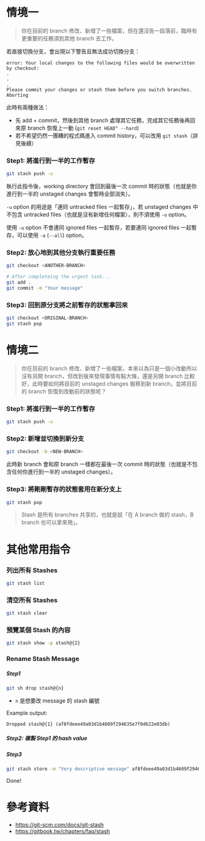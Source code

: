 # 情境一

> 你在目前的 branch 修改、新增了一些檔案，但在還沒告一段落前，臨時有更重要的任務須到其他 branch 去工作。

若直接切換分支，會出現以下警告且無法成功切換分支：

```plaintext
error: Your local changes to the following files would be overwritten by checkout:
.
.
.
Please commit your changes or stash them before you switch branches.
Aborting
```

此時有兩種做法：

- 先 add + commit，然後到其他 branch 處理其它任務，完成其它任務後再回來原 branch 恢復上一動 (`git reset HEAD^ --hard`)
- 若不希望仍然一團糟的程式碼進入 commit history，可以改用 `git stash`（詳見後續）

### Step1: 將進行到一半的工作暫存

```bash
git stash push -u
```

執行此指令後，working directory 會回到最後一次 commit 時的狀態（也就是你進行到一半的 unstaged changes 會暫時全部消失）。

`-u` option 的用途是「連同 untracked files 一起暫存」，若 unstaged changes 中不包含 untracked files（也就是沒有新增任何檔案），則不須使用 `-u` option。

使用 `-u` option 不會連同 ignored files 一起暫存，若要連同 ignored files 一起暫存，可以使用 `-a` (`--all`) option。

### Step2: 放心地到其他分支執行重要任務

```bash
git checkout <ANOTHER-BRANCH>

# After completeing the urgent task...
git add .
git commit -m "Your message"
```

### Step3: 回到原分支將之前暫存的狀態拿回來

```bash
git checkout <ORIGINAL-BRANCH>
git stash pop
```

# 情境二

> 你在目前的 branch 修改、新增了一些檔案，本來以為只是一個小改動所以沒有另開 branch，但改到後來發現事情有點大條，還是另開 branch 比較好，此時要如何將目前的 unstaged changes 搬移到新 branch，並將目前的 branch 恢復到改動前的狀態呢？

### Step1: 將進行到一半的工作暫存

```bash
git stash push -u
```

### Step2: 新增並切換到新分支

```bash
git checkout -b <NEW-BRANCH>
```

此時新 branch 會和原 branch 一樣都在最後一次 commit 時的狀態（也就是不包含任何你進行到一半的 unstaged changes）。

### Step3: 將剛剛暫存的狀態套用在新分支上

```bash
git stash pop
```

> Stash 是所有 branches 共享的，也就是說「在 A branch 做的 stash，B branch 也可以拿來用」。

# 其他常用指令

### 列出所有 Stashes

```bash
git stash list
```

### 清空所有 Stashes

```bash
git stash clear
```

### 預覽某個 Stash 的內容

```bash
git stash show -p stash@{2}
```

### Rename Stash Message

##### Step1

```bash
git sh drop stash@{n}
```

- `n` 是想要改 message 的 stash 編號

Example output:

```plaintext
Dropped stash@{1} (af8fdeee49a03d1b4609f294635e7f0d622e03db)
```

##### Step2: 複製 Step1 的 hash value

##### Step3

```bash
git stash store -m "Very descriptive message" af8fdeee49a03d1b4609f294635e7f0d622e03db
```

Done!

# 參考資料

- <https://git-scm.com/docs/git-stash>
- <https://gitbook.tw/chapters/faq/stash>
